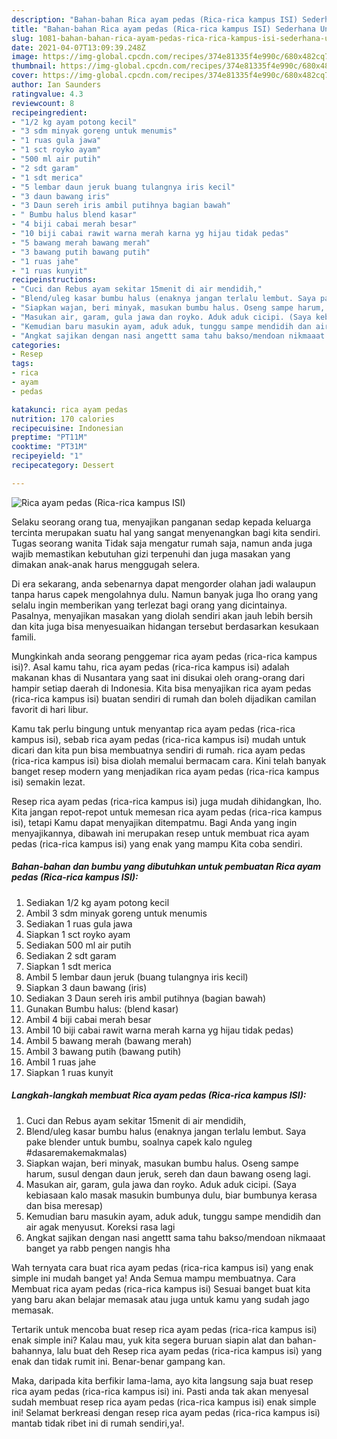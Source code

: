 ```yaml
---
description: "Bahan-bahan Rica ayam pedas (Rica-rica kampus ISI) Sederhana Untuk Jualan"
title: "Bahan-bahan Rica ayam pedas (Rica-rica kampus ISI) Sederhana Untuk Jualan"
slug: 1081-bahan-bahan-rica-ayam-pedas-rica-rica-kampus-isi-sederhana-untuk-jualan
date: 2021-04-07T13:09:39.248Z
image: https://img-global.cpcdn.com/recipes/374e81335f4e990c/680x482cq70/rica-ayam-pedas-rica-rica-kampus-isi-foto-resep-utama.jpg
thumbnail: https://img-global.cpcdn.com/recipes/374e81335f4e990c/680x482cq70/rica-ayam-pedas-rica-rica-kampus-isi-foto-resep-utama.jpg
cover: https://img-global.cpcdn.com/recipes/374e81335f4e990c/680x482cq70/rica-ayam-pedas-rica-rica-kampus-isi-foto-resep-utama.jpg
author: Ian Saunders
ratingvalue: 4.3
reviewcount: 8
recipeingredient:
- "1/2 kg ayam potong kecil"
- "3 sdm minyak goreng untuk menumis"
- "1 ruas gula jawa"
- "1 sct royko ayam"
- "500 ml air putih"
- "2 sdt garam"
- "1 sdt merica"
- "5 lembar daun jeruk buang tulangnya iris kecil"
- "3 daun bawang iris"
- "3 Daun sereh iris ambil putihnya bagian bawah"
- " Bumbu halus blend kasar"
- "4 biji cabai merah besar"
- "10 biji cabai rawit warna merah karna yg hijau tidak pedas"
- "5 bawang merah bawang merah"
- "3 bawang putih bawang putih"
- "1 ruas jahe"
- "1 ruas kunyit"
recipeinstructions:
- "Cuci dan Rebus ayam sekitar 15menit di air mendidih,"
- "Blend/uleg kasar bumbu halus (enaknya jangan terlalu lembut. Saya pake blender untuk bumbu, soalnya capek kalo nguleg #dasaremakemakmalas)"
- "Siapkan wajan, beri minyak, masukan bumbu halus. Oseng sampe harum, susul dengan daun jeruk, sereh dan daun bawang oseng lagi."
- "Masukan air, garam, gula jawa dan royko. Aduk aduk cicipi. (Saya kebiasaan kalo masak masukin bumbunya dulu, biar bumbunya kerasa dan bisa meresap)"
- "Kemudian baru masukin ayam, aduk aduk, tunggu sampe mendidih dan air agak menyusut. Koreksi rasa lagi"
- "Angkat sajikan dengan nasi angettt sama tahu bakso/mendoan nikmaaat banget ya rabb pengen nangis hha"
categories:
- Resep
tags:
- rica
- ayam
- pedas

katakunci: rica ayam pedas 
nutrition: 170 calories
recipecuisine: Indonesian
preptime: "PT11M"
cooktime: "PT31M"
recipeyield: "1"
recipecategory: Dessert

---
```



![Rica ayam pedas (Rica-rica kampus ISI)](https://img-global.cpcdn.com/recipes/374e81335f4e990c/680x482cq70/rica-ayam-pedas-rica-rica-kampus-isi-foto-resep-utama.jpg)

Selaku seorang orang tua, menyajikan panganan sedap kepada keluarga tercinta merupakan suatu hal yang sangat menyenangkan bagi kita sendiri. Tugas seorang  wanita Tidak saja mengatur rumah saja, namun anda juga wajib memastikan kebutuhan gizi terpenuhi dan juga masakan yang dimakan anak-anak harus menggugah selera.

Di era  sekarang, anda sebenarnya dapat mengorder olahan jadi walaupun tanpa harus capek mengolahnya dulu. Namun banyak juga lho orang yang selalu ingin memberikan yang terlezat bagi orang yang dicintainya. Pasalnya, menyajikan masakan yang diolah sendiri akan jauh lebih bersih dan kita juga bisa menyesuaikan hidangan tersebut berdasarkan kesukaan famili. 



Mungkinkah anda seorang penggemar rica ayam pedas (rica-rica kampus isi)?. Asal kamu tahu, rica ayam pedas (rica-rica kampus isi) adalah makanan khas di Nusantara yang saat ini disukai oleh orang-orang dari hampir setiap daerah di Indonesia. Kita bisa menyajikan rica ayam pedas (rica-rica kampus isi) buatan sendiri di rumah dan boleh dijadikan camilan favorit di hari libur.

Kamu tak perlu bingung untuk menyantap rica ayam pedas (rica-rica kampus isi), sebab rica ayam pedas (rica-rica kampus isi) mudah untuk dicari dan kita pun bisa membuatnya sendiri di rumah. rica ayam pedas (rica-rica kampus isi) bisa diolah memalui bermacam cara. Kini telah banyak banget resep modern yang menjadikan rica ayam pedas (rica-rica kampus isi) semakin lezat.

Resep rica ayam pedas (rica-rica kampus isi) juga mudah dihidangkan, lho. Kita jangan repot-repot untuk memesan rica ayam pedas (rica-rica kampus isi), tetapi Kamu dapat menyajikan ditempatmu. Bagi Anda yang ingin menyajikannya, dibawah ini merupakan resep untuk membuat rica ayam pedas (rica-rica kampus isi) yang enak yang mampu Kita coba sendiri.

<!--inarticleads1-->

##### Bahan-bahan dan bumbu yang dibutuhkan untuk pembuatan Rica ayam pedas (Rica-rica kampus ISI):

1. Sediakan 1/2 kg ayam potong kecil
1. Ambil 3 sdm minyak goreng untuk menumis
1. Sediakan 1 ruas gula jawa
1. Siapkan 1 sct royko ayam
1. Sediakan 500 ml air putih
1. Sediakan 2 sdt garam
1. Siapkan 1 sdt merica
1. Ambil 5 lembar daun jeruk (buang tulangnya iris kecil)
1. Siapkan 3 daun bawang (iris)
1. Sediakan 3 Daun sereh iris ambil putihnya (bagian bawah)
1. Gunakan  Bumbu halus: (blend kasar)
1. Ambil 4 biji cabai merah besar
1. Ambil 10 biji cabai rawit warna merah karna yg hijau tidak pedas)
1. Ambil 5 bawang merah (bawang merah)
1. Ambil 3 bawang putih (bawang putih)
1. Ambil 1 ruas jahe
1. Siapkan 1 ruas kunyit




<!--inarticleads2-->

##### Langkah-langkah membuat Rica ayam pedas (Rica-rica kampus ISI):

1. Cuci dan Rebus ayam sekitar 15menit di air mendidih,
1. Blend/uleg kasar bumbu halus (enaknya jangan terlalu lembut. Saya pake blender untuk bumbu, soalnya capek kalo nguleg #dasaremakemakmalas)
1. Siapkan wajan, beri minyak, masukan bumbu halus. Oseng sampe harum, susul dengan daun jeruk, sereh dan daun bawang oseng lagi.
1. Masukan air, garam, gula jawa dan royko. Aduk aduk cicipi. (Saya kebiasaan kalo masak masukin bumbunya dulu, biar bumbunya kerasa dan bisa meresap)
1. Kemudian baru masukin ayam, aduk aduk, tunggu sampe mendidih dan air agak menyusut. Koreksi rasa lagi
1. Angkat sajikan dengan nasi angettt sama tahu bakso/mendoan nikmaaat banget ya rabb pengen nangis hha




Wah ternyata cara buat rica ayam pedas (rica-rica kampus isi) yang enak simple ini mudah banget ya! Anda Semua mampu membuatnya. Cara Membuat rica ayam pedas (rica-rica kampus isi) Sesuai banget buat kita yang baru akan belajar memasak atau juga untuk kamu yang sudah jago memasak.

Tertarik untuk mencoba buat resep rica ayam pedas (rica-rica kampus isi) enak simple ini? Kalau mau, yuk kita segera buruan siapin alat dan bahan-bahannya, lalu buat deh Resep rica ayam pedas (rica-rica kampus isi) yang enak dan tidak rumit ini. Benar-benar gampang kan. 

Maka, daripada kita berfikir lama-lama, ayo kita langsung saja buat resep rica ayam pedas (rica-rica kampus isi) ini. Pasti anda tak akan menyesal sudah membuat resep rica ayam pedas (rica-rica kampus isi) enak simple ini! Selamat berkreasi dengan resep rica ayam pedas (rica-rica kampus isi) mantab tidak ribet ini di rumah sendiri,ya!.

